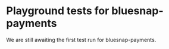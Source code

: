 # Playground tests for bluesnap-payments
We are still awaiting the first test run for bluesnap-payments.
